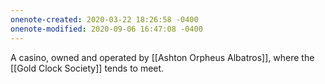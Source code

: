 ```yaml
---
onenote-created: 2020-03-22 18:26:58 -0400
onenote-modified: 2020-09-06 16:47:08 -0400
---
```


A casino, owned and operated by [[Ashton Orpheus Albatros]], where the [[Gold Clock Society]] tends to meet.
